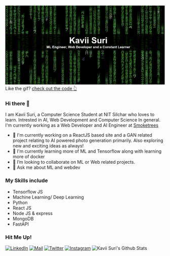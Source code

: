 ![matrix.gif](https://github.com/KaviiSuri/KaviiSuri/raw/master/matrix-optimized.gif)
Like the gif? [check out the code 👆](https://github.com/KaviiSuri/matrixgif.git)


### Hi there 👋
I am Kavii Suri, a Computer Science Student at NIT Silchar who loves to learn. Intrested in AI, Web Development and Computer Science In general. I'm currently working as a Web Developer and AI Engineer at [Smoketrees](https://smoketrees.dev/)
- 🔭 I'm currently working on a ReactJS based site and a GAN related project relating to AI powered photo generation primarily. Also exploring new and exciting ideas as always!
- 🌱 I'm currently learning more of ML and Tensorflow along with learning more of docker
- 👯 I’m looking to collaborate on ML or Web related projects.
- 💬 Ask me about ML and webdev

### My Skills include
* Tensorflow JS
* Machine Learning/ Deep Learning
* Python
* React JS
* Node JS & express
* MongoDB
* FastAPI

### Hit Me Up!
[![LinkedIn](https://img.shields.io/badge/LinkedIn-Kavii%20Suri-blue)](https://www.linkedin.com/in/kavii-suri-a23286194/)
[![Mail](https://img.shields.io/badge/Mail-surikavii%40gmail.com-red)](surikavii@gamil.com)
[![Twitter](https://img.shields.io/badge/Twitter-%40kavii__suri-9cf)](https://twitter.com/kavii_suri)
[![Instagram](https://img.shields.io/badge/Instagram-kavii__suri-E1306C)](https://www.instagram.com/kavii_suri/)
![Kavii Suri's Github Stats](https://github-readme-stats.vercel.app/api?username=KaviiSuri&show_icons=true)
